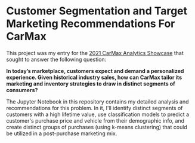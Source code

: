 # Customer Segmentation and Target Marketing Recommendations For CarMax



This project was my entry for the [2021 CarMax Analytics Showcase](https://analyticsshowcase.carmax.com/) that sought to answer the following question:

**In today’s marketplace, customers expect and demand a personalized experience. Given historical industry sales, how can CarMax tailor its marketing and inventory strategies to draw in distinct segments of consumers?**

The Jupyter Notebook in this repository contains my detailed analysis and recommendations for this problem. In it, I'll identify distinct segments of customers with a high lifetime value, use classification models to predict a customer's purchase price and vehicle from their demographic info, and create distinct groups of purchases (using k-means clustering) that could be utilized in a post-purchase marketing mix. 
